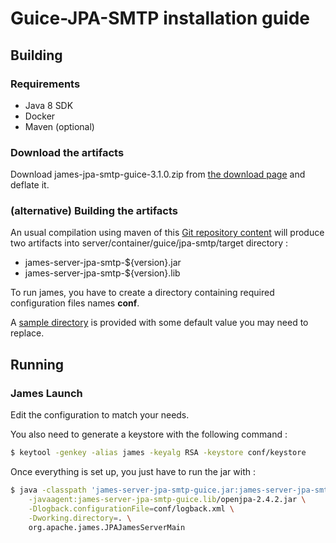 # Guice-JPA-SMTP installation guide

## Building

### Requirements

 - Java 8 SDK
 - Docker
 - Maven (optional)

### Download the artifacts

Download james-jpa-smtp-guice-3.1.0.zip from [the download page](http://james.apache.org/download.cgi#Apache_James_Server) and deflate it.

### (alternative) Building the artifacts

An usual compilation using maven of this [Git repository content](https://github.com/apache/james-project) will produce
two artifacts into server/container/guice/jpa-smtp/target directory :

 - james-server-jpa-smtp-${version}.jar
 - james-server-jpa-smtp-${version}.lib

 To run james, you have to create a directory containing required configuration files names **conf**.

 A [sample directory](https://github.com/apache/james-project/tree/master/server/container/guice/jpa-smtp/sample-configuration) is provided with some default value you may need to replace.


## Running

### James Launch

Edit the configuration to match your needs.

You also need to generate a keystore with the following command :

```bash
$ keytool -genkey -alias james -keyalg RSA -keystore conf/keystore
```

Once everything is set up, you just have to run the jar with :

```bash
$ java -classpath 'james-server-jpa-smtp-guice.jar:james-server-jpa-smtp-guice.lib/*' \
    -javaagent:james-server-jpa-smtp-guice.lib/openjpa-2.4.2.jar \
    -Dlogback.configurationFile=conf/logback.xml \
    -Dworking.directory=. \
    org.apache.james.JPAJamesServerMain
```